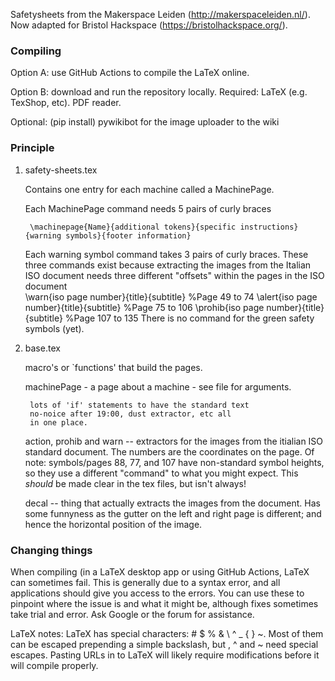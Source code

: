 Safetysheets from the Makerspace Leiden (http://makerspaceleiden.nl/).  
Now adapted for Bristol Hackspace (https://bristolhackspace.org/).

### Compiling 
Option A: use GitHub Actions to compile the LaTeX online.

Option B: download and run the repository locally.
Required:
	LaTeX (e.g. TexShop, etc).
	PDF reader.

Optional:
	(pip install) pywikibot for the image uploader to the wiki

### Principle

1) safety-sheets.tex

	Contains one entry for each machine called a MachinePage.
	
	Each MachinePage command needs 5 pairs of curly braces
	
		\machinepage{Name}{additional tokens}{specific instructions}{warning symbols}{footer information}
	
	Each warning symbol command takes 3 pairs of curly braces. These three commands exist because extracting the images from the Italian ISO document needs three different "offsets" within the pages in the ISO document  
		\warn{iso page number}{title}{subtitle}  %Page 49 to 74
		\alert{iso page number}{title}{subtitle}  %Page 75 to 106
		\prohib{iso page number}{title}{subtitle}  %Page 107 to 135
		There is no command for the green safety symbols (yet).

2) base.tex
	
	macro's or `functions' that build the pages.

	machinePage - a page about a machine - see file for arguments.
		
		lots of 'if' statements to have the standard text
		no-noice after 19:00, dust extractor, etc all
		in one place.

	action, prohib and warn -- extractors for the images from
		the itialian ISO standard document. The numbers are
		the coordinates on the page.
		Of note: symbols/pages 88, 77, and 107 have non-standard symbol heights, so they use a different "command" to what you might expect. This *should* be made clear in the tex files, but isn't always!

	decal -- thing that actually extracts the images from the
		document. Has some funnyness as the gutter on the
		left and right page is different; and hence the
		horizontal position of the image.

### Changing things
When compiling (in a LaTeX desktop app or using GitHub Actions, LaTeX can sometimes fail. This is generally due to a syntax error, and all applications should give you access to the errors. You can use these to pinpoint where the issue is and what it might be, although fixes sometimes take trial and error. Ask Google or the forum for assistance.


LaTeX notes:
LaTeX has special characters: # $ % & \ ^ _ { } ~. Most of them can be escaped prepending a simple backslash, but \, ^ and ~ need special escapes.
Pasting URLs in to LaTeX will likely require modifications before it will compile properly.
